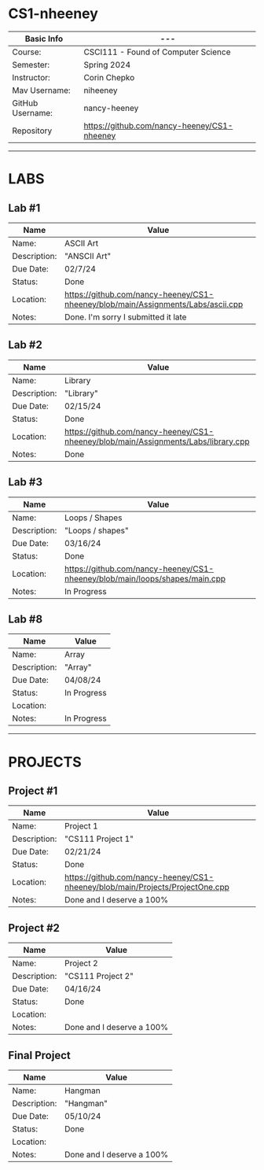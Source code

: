 # CS1-nheeney

| Basic Info | --- |
| --- | ---|
| Course: | CSCI111 - Found of Computer Science |
| Semester: | Spring 2024 |
| Instructor: | Corin Chepko |
| Mav Username: | niheeney |
| GitHub Username: | nancy-heeney |
| Repository | https://github.com/nancy-heeney/CS1-nheeney|

_______________________________________________________________________________________________________________

# LABS

## Lab #1
| Name | Value |
| --- | --- |
| Name: | ASCII Art |
| Description: | "ANSCII Art" |
| Due Date: | 02/7/24 |
| Status: | Done |
| Location: | https://github.com/nancy-heeney/CS1-nheeney/blob/main/Assignments/Labs/ascii.cpp |
| Notes: | Done. I'm sorry I submitted it late|


## Lab #2
| Name | Value |
| --- | --- |
| Name: | Library |
| Description: | "Library" |
| Due Date: | 02/15/24 |
| Status: | Done|
| Location: | https://github.com/nancy-heeney/CS1-nheeney/blob/main/Assignments/Labs/library.cpp |
| Notes: | Done|

## Lab #3
| Name | Value |
| --- | --- |
| Name: | Loops / Shapes |
| Description: | "Loops / shapes" |
| Due Date: | 03/16/24 |
| Status: | Done |
| Location: | https://github.com/nancy-heeney/CS1-nheeney/blob/main/loops/shapes/main.cpp  |
| Notes: | In Progress |

## Lab #8
| Name | Value |
| --- | --- |
| Name: | Array |
| Description: | "Array" |
| Due Date: | 04/08/24 |
| Status: | In Progress |
| Location: |   |
| Notes: | In Progress |


_______________________________________________________________________________________________

# PROJECTS

## Project #1
| Name | Value |
| --- | --- |
| Name: | Project 1 |
| Description: | "CS111 Project 1" |
| Due Date: | 02/21/24 |
| Status: | Done|
| Location: | https://github.com/nancy-heeney/CS1-nheeney/blob/main/Projects/ProjectOne.cpp |
| Notes: | Done and I deserve a 100% |

## Project #2
| Name | Value |
| --- | --- |
| Name: | Project 2 |
| Description: | "CS111 Project 2" |
| Due Date: | 04/16/24 |
| Status: | Done|
| Location: | |
| Notes: | Done and I deserve a 100% |

## Final Project
| Name | Value |
| --- | --- |
| Name: | Hangman |
| Description: | "Hangman" |
| Due Date: | 05/10/24 |
| Status: | Done|
| Location: |  |
| Notes: | Done and I deserve a 100% |